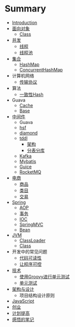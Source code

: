 # Summary

* [Introduction](README.md)
* [面向对象](面向对象.md)
   * [Class](Class.md)
* [并发](并发.md)
   * [线程](线程.md)
   * [线程池](线程池.md)
* [集合](集合.md)
   * [HashMap](HashMap.md)
   * [ConcurrentHashMap](ConcurrentHashMap.md)
* 计算机网络
   * [传输协议](传输协议.md)
* 算法
   * [一致性Hash](算法/一致性Hash.md)
* Guava
   * [Cache](Cache.md)
   * [Base](base.md)
* [中间件](中间件/中间件.md)
   * Guava
   * [hsf](中间件/hsf.md)
   * [diamond](中间件/diamond.md)
   * [tddl](中间件/tddl.md)
       * [架构](架构.md)
       * [分表分库](分表分库.md)
   * [Kafka](中间件/Kafka.md)
   * [Mybatis](中间件/Mybatis.md)
   * [Guice](Guice/Guice.md)
   * [RocketMQ](中间件/RocketMQ.md)
* [电商](电商/电商.md)
   * [商品](电商/商品.md)
   * [类目](电商/类目.md)
   * [交易](交易.md)
* [Spring](Spring/README.md)
   * [AOP](Spring/AOP.md)
   * [事务](Spring/事务.md)
   * [IOC](Spring/IOC.md)
   * [SpringMVC](Spring/SpringMVC.md)
   * [Bean](Spring/Bean.md)
* [JVM](JVM/README.md)
   * [ClassLoader](JVM/ClassLoader.md)
   * [Class](JVM/Class.md)
* 开发中的常见问题
   * [代码可读性](开发中常见问题/代码可读性.md)
   * [让程序可控](开发中常见问题/让程序可控.md)
* [技术](技术/技术.md)
   * [使用Groovy进行单元测试](技术/使用Groovy进行单元测试.md)
   * [单元测试](技术/单元测试.md)
* [架构与设计](架构与设计.md)
   * 项目结构设计原则
* [JavaScript](javascript.md)
* [创业](创业.md)
* [计划提高](计划提高.md)
* [感悟的笔记](感悟的笔记.md)

